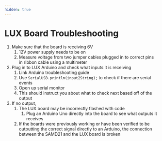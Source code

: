 ```yaml
---
hidden: true
---
```


# LUX Board Troubleshooting

1. Make sure that the board is receiving 6V
   1. 12V power supply needs to be on
   2. Measure voltage from two jumper cables plugged in to correct pins in ribbon cable using a multimeter
2. Plug in to LUX Arduino and check what inputs it is receiving
   1. Link Arduino troubleshooting guide
   2. Use `SerialUSB.println(input2String);` to check if there are serial events
   3. Open up serial monitor
   4. This should instruct you about what to check next based off of the output
3. If no output,
   1. The LUX board may be incorrectly flashed with code
      1. Plug an Arduino Uno directly into the board to see what outputs it receives
   2. If the boards were previously working or have been verified to be outputting the correct signal directly to an Arduino, the connection between the SAMD21 and the LUX board is broken

